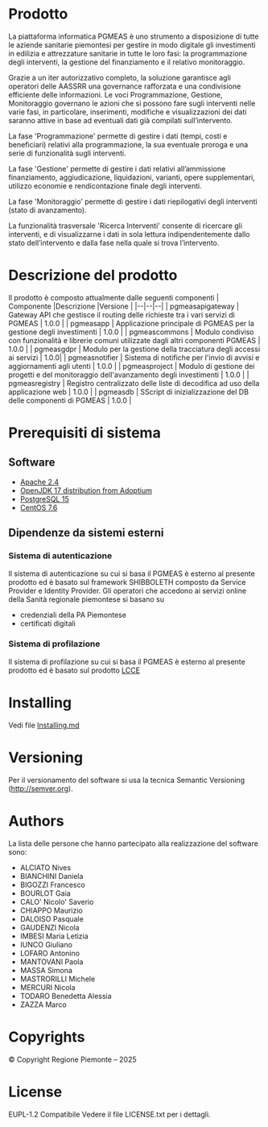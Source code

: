 
# Prodotto
La piattaforma informatica PGMEAS è uno strumento a disposizione di tutte le aziende sanitarie piemontesi per gestire in modo digitale gli investimenti in edilizia e attrezzature sanitarie in tutte le loro fasi: la programmazione degli interventi, la gestione del finanziamento e il relativo monitoraggio.

Grazie a un iter autorizzativo completo, la soluzione garantisce agli operatori delle AASSRR una governance rafforzata e una condivisione efficiente delle informazioni.
Le voci Programmazione, Gestione, Monitoraggio governano le azioni che si possono fare sugli interventi nelle varie fasi, in particolare, inserimenti, modifiche e visualizzazioni dei dati saranno attive in base ad eventuali dati già compilati sull’intervento.

La fase 'Programmazione' permette di gestire i dati (tempi, costi e beneficiari) relativi alla programmazione, la sua eventuale proroga e una serie di funzionalità sugli interventi.

La fase 'Gestione' permette di gestire i dati relativi all’ammissione finanziamento, aggiudicazione, liquidazioni, varianti, opere supplementari, utilizzo economie e rendicontazione finale degli interventi.

La fase 'Monitoraggio' permette di gestire i dati riepilogativi degli interventi (stato di avanzamento).

La funzionalità trasversale 'Ricerca Interventi' consente di ricercare gli interventi, e di visualizzarne i dati in sola lettura indipendentemente dallo stato dell’intervento e dalla fase nella quale si trova l’intervento.

# Descrizione del prodotto 
Il prodotto è composto attualmente dalle seguenti componenti 
| Componente |Descrizione  |Versione |
|--|--|--|
| pgmeasapigateway  | Gateway API che gestisce il routing delle richieste tra i vari servizi di PGMEAS | 1.0.0 |
| pgmeasapp         | Applicazione principale di PGMEAS per la gestione degli investimenti | 1.0.0 |
| pgmeascommons     | Modulo condiviso con funzionalità e librerie comuni utilizzate dagli altri componenti PGMEAS | 1.0.0 |
| pgmeasgdpr        | Modulo per la gestione della tracciatura degli accessi ai servizi | 1.0.0|
| pgmeasnotifier    | Sistema di notifiche per l'invio di avvisi e aggiornamenti agli utenti | 1.0.0 |
| pgmeasproject     | Modulo di gestione dei progetti e del monitoraggio dell'avanzamento degli investimenti | 1.0.0 |
| pgmeasregistry    | Registro centralizzato delle liste di decodifica ad uso della applicazione web | 1.0.0 |
| pgmeasdb          | SScript di inizializzazione del DB delle componenti di PGMEAS | 1.0.0 |


# Prerequisiti di sistema 

## Software
- [Apache 2.4](https://www.apache.org/)
- [OpenJDK 17 distribution from Adoptium](https://adoptium.net/temurin/releases/?version=17) 
- [PostgreSQL 15](https://www.postgresql.org/download/)
- [CentOS 7.6](https://www.centos.org/)

## Dipendenze da sistemi esterni

### Sistema di autenticazione
Il sistema di autenticazione su cui si basa il PGMEAS è esterno al presente prodotto ed è basato sul framework SHIBBOLETH composto da Service Provider e Identity Provider. 
Gli operatori che accedono ai servizi online della Sanità regionale piemontese si basano su 
- credenziali della PA Piemontese
- certificati digitali

### Sistema di profilazione 
Il sistema di profilazione  su cui si basa il PGMEAS  è esterno al presente prodotto ed è basato sul prodotto [LCCE](https://github.com/regione-piemonte/lcce)


# Installing
Vedi file [Installing.md](Installing.md)

# Versioning
Per il versionamento del software si usa la tecnica Semantic Versioning (http://semver.org).

# Authors
La lista delle persone che hanno partecipato alla realizzazione del software sono:
- ALCIATO Nives
- BIANCHINI Daniela
- BIGOZZI Francesco
- BOURLOT Gaia
- CALO' Nicolo' Saverio
- CHIAPPO Maurizio
- DALOISO Pasquale
- GAUDENZI Nicola
- IMBESI Maria Letizia
- IUNCO Giuliano
- LOFARO Antonino
- MANTOVANI Paola
- MASSA Simona
- MASTRORILLI Michele
- MERCURI Nicola
- TODARO Benedetta Alessia
- ZAZZA Marco

# Copyrights
© Copyright Regione Piemonte – 2025


# License
EUPL-1.2 Compatibile
Vedere il file LICENSE.txt per i dettagli.
